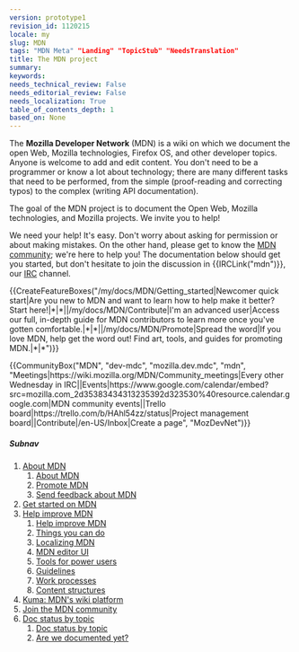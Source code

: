 ```yaml
---
version: prototype1
revision_id: 1120215
locale: my
slug: MDN
tags: "MDN Meta" "Landing" "TopicStub" "NeedsTranslation"
title: The MDN project
summary: 
keywords: 
needs_technical_review: False
needs_editorial_review: False
needs_localization: True
table_of_contents_depth: 1
based_on: None
---
```

<p>The <strong>Mozilla Developer Network</strong> (MDN) is a wiki on which we document the open Web, Mozilla technologies, Firefox OS, and other developer topics. Anyone is welcome to add and edit content. You don't need to be a programmer or know a lot about technology; there are many different tasks that need to be performed, from the simple (proof-reading and correcting typos) to the complex (writing API documentation).</p>

<div class="summary">
<p>The goal of the MDN project is to document the Open Web, Mozilla technologies, and Mozilla projects. We invite you to help!</p>
</div>

<p>We need your help! It's easy. Don't worry about asking for permission or about making mistakes. On the other hand, please get to know the <a href="/my/docs/MDN/Community" title="/my/docs/MDN/Community">MDN community</a>; we're here to help you! The documentation below should get you started, but don't hesitate to join the discussion in {{IRCLink("mdn")}}, our <a href="https://wiki.mozilla.org/IRC">IRC</a> channel.</p>

<p>{{CreateFeatureBoxes("/my/docs/MDN/Getting_started|Newcomer quick start|Are you new to MDN and want to learn how to help make it better? Start here!|*|*||/my/docs/MDN/Contribute|I'm an advanced user|Access our full, in-depth guide for MDN contributors to learn more once you've gotten comfortable.|*|*||/my/docs/MDN/Promote|Spread the word|If you love MDN, help get the word out! Find art, tools, and guides for promoting MDN.|*|*")}}</p>

<p>{{CommunityBox("MDN", "dev-mdc", "mozilla.dev.mdc", "mdn", "Meetings|https://wiki.mozilla.org/MDN/Community_meetings|Every other Wednesday in IRC||Events|https://www.google.com/calendar/embed?src=mozilla.com_2d35383434313235392d323530%40resource.calendar.google.com|MDN community events||Trello board|https://trello.com/b/HAhl54zz/status|Project management board||Contribute|/en-US/Inbox|Create a page", "MozDevNet")}}</p>

<h5 id="Subnav">Subnav</h5>

<ol>
 <li><a href="/my/docs/MDN/About">About MDN</a>

  <ol>
   <li><a href="/my/docs/MDN/About">About MDN</a></li>
   <li><a href="/my/docs/MDN/About/Promote">Promote MDN</a></li>
   <li><a href="/my/docs/MDN/Feedback">Send feedback about MDN</a></li>
  </ol>
 </li>
 <li><a href="/my/docs/MDN/Getting_started">Get started on MDN</a></li>
 <li><a href="/my/docs/MDN/Contribute">Help improve MDN</a>
  <ol>
   <li><a href="/my/docs/MDN/Contribute">Help improve MDN</a></li>
   <li><a href="/my/docs/MDN/Contribute/Howto">Things you can do</a></li>
   <li><a href="/my/docs/MDN/Contribute/Localize">Localizing MDN</a></li>
   <li><a href="/my/docs/MDN/Contribute/Editor">MDN editor UI</a></li>
   <li><a href="/my/docs/MDN/Contribute/Tools">Tools for power users</a></li>
   <li><a href="/my/docs/MDN/Contribute/Guidelines">Guidelines</a></li>
   <li><a href="/my/docs/MDN/Contribute/Processes">Work processes</a></li>
   <li><a href="/my/docs/MDN/Contribute/Structures">Content structures</a></li>
  </ol>
 </li>
 <li><a href="/my/docs/MDN/Kuma">Kuma: MDN's wiki platform</a></li>
 <li><a href="/my/docs/MDN/Community">Join the MDN community</a></li>
 <li><a href="/my/docs/MDN/Doc_status">Doc status by topic</a>
  <ol>
   <li><a href="/my/docs/MDN/Doc_status">Doc status by topic</a></li>
   <li><a href="/my/docs/MDN/Doc_status/Overview">Are we documented yet?</a></li>
  </ol>
 </li>
</ol>

